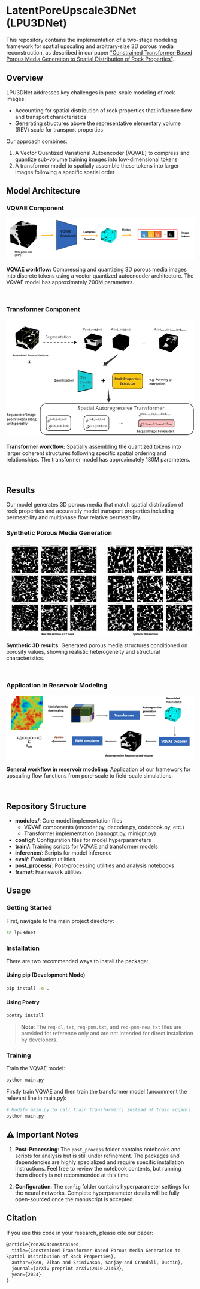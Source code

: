 # LatentPoreUpscale3DNet (LPU3DNet)

This repository contains the implementation of a two-stage modeling framework for spatial upscaling and arbitrary-size 3D porous media reconstruction, as described in our paper ["Constrained Transformer-Based Porous Media Generation to Spatial Distribution of Rock Properties"](https://arxiv.org/abs/2410.21462).

## Overview

LPU3DNet addresses key challenges in pore-scale modeling of rock images:
- Accounting for spatial distribution of rock properties that influence flow and transport characteristics
- Generating structures above the representative elementary volume (REV) scale for transport properties

Our approach combines:
1. A Vector Quantized Variational Autoencoder (VQVAE) to compress and quantize sub-volume training images into low-dimensional tokens
2. A transformer model to spatially assemble these tokens into larger images following a specific spatial order

## Model Architecture

### VQVAE Component

![VQVAE Workflow](./figures/VQGAN_workflow.png)

**VQVAE workflow:** Compressing and quantizing 3D porous media images into discrete tokens using a vector quantized autoencoder architecture. The VQVAE model has approximately 200M parameters.

<br>

### Transformer Component

![Transformer Workflow](./figures/transformer_workflow.jpg)

**Transformer workflow:** Spatially assembling the quantized tokens into larger coherent structures following specific spatial ordering and relationships. The transformer model has approximately 180M parameters.

<br>

## Results

Our model generates 3D porous media that match spatial distribution of rock properties and accurately model transport properties including permeability and multiphase flow relative permeability.

### Synthetic Porous Media Generation

![Synthetic 3D Results](./figures/synthetic_3d_sections.png)

**Synthetic 3D results:** Generated porous media structures conditioned on porosity values, showing realistic heterogeneity and structural characteristics.

<br>

### Application in Reservoir Modeling

![General Workflow in Reservoir](./figures/general_workflow_in_reservoir.png)

**General workflow in reservoir modeling:** Application of our framework for upscaling flow functions from pore-scale to field-scale simulations.

<br>

## Repository Structure

- **modules/**: Core model implementation files
  - VQVAE components (encoder.py, decoder.py, codebook.py, etc.)
  - Transformer implementation (nanogpt.py, minigpt.py)
- **config/**: Configuration files for model hyperparameters
- **train/**: Training scripts for VQVAE and transformer models
- **inference/**: Scripts for model inference
- **eval/**: Evaluation utilities
- **post_process/**: Post-processing utilities and analysis notebooks
- **frame/**: Framework utilities

## Usage

### Getting Started

First, navigate to the main project directory:
```bash
cd lpu3dnet
```

### Installation

There are two recommended ways to install the package:

#### Using pip (Development Mode)
```bash
pip install -e .
```

#### Using Poetry
```bash
poetry install
```

> **Note**: The `req-dl.txt`, `req-pnm.txt`, and `req-pnm-new.txt` files are provided for reference only and are not intended for direct installation by developers.

### Training

Train the VQVAE model:
```python
python main.py
```

Firstly train VQVAE and then train the transformer model (uncomment the relevant line in main.py):
```python
# Modify main.py to call train_transformer() instead of train_vqgan()
python main.py
```

## ⚠️ Important Notes

1. **Post-Processing**: The `post_process` folder contains notebooks and scripts for analysis but is still under refinement. The packages and dependencies are highly specialized and require specific installation instructions. Feel free to review the notebook contents, but running them directly is not recommended at this time.

2. **Configuration**: The `config` folder contains hyperparameter settings for the neural networks. Complete hyperparameter details will be fully open-sourced once the manuscript is accepted.

## Citation

If you use this code in your research, please cite our paper:
```
@article{ren2024constrained,
  title={Constrained Transformer-Based Porous Media Generation to Spatial Distribution of Rock Properties},
  author={Ren, Zihan and Srinivasan, Sanjay and Crandall, Dustin},
  journal={arXiv preprint arXiv:2410.21462},
  year={2024}
}
``` 